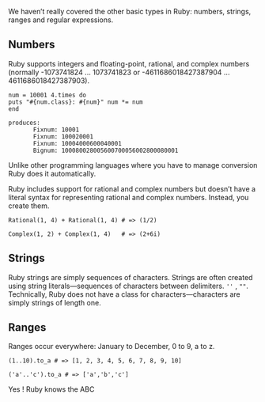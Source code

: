 We haven’t really covered the other basic types in Ruby: numbers, strings, ranges and regular expressions.

## Numbers
Ruby supports integers and floating-point, rational, and complex numbers (normally -1073741824 ... 1073741823 or -4611686018427387904 ... 4611686018427387903).

```
num = 10001 4.times do
puts "#{num.class}: #{num}" num *= num
end

produces:
       Fixnum: 10001
       Fixnum: 100020001
       Fixnum: 10004000600040001
       Bignum: 100080028005600700056002800080001
```

Unlike other programming languages where you have to manage conversion Ruby does it automatically.

Ruby includes support for rational and complex numbers but doesn’t have a literal syntax for representing rational and complex numbers. Instead, you create them.

```
Rational(1, 4) + Rational(1, 4) # => (1/2)

Complex(1, 2) + Complex(1, 4)   # => (2+6i) 
```

## Strings
Ruby strings are simply sequences of characters. Strings are often created using string literals—sequences of characters between delimiters. `''` , `""`. Technically, Ruby does not have a class for characters—characters are simply strings of length one. 

## Ranges 
Ranges occur everywhere: January to December, 0 to 9, a to z. 

`(1..10).to_a # => [1, 2, 3, 4, 5, 6, 7, 8, 9, 10]`

`('a'..'c').to_a # => ['a','b','c']`

Yes ! Ruby knows the ABC